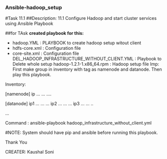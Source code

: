 ### Ansible-hadoop_setup
#Task 11.1
##Description:
11.1 Configure Hadoop and start cluster services using Ansible Playbook

##for TAsk 
**created playbook for this:**

* hadoop.YML : PLAYBOOK to create hadoop setup witout client
* hdfs-core.xml : Configuration file
* core-site.xml : Configuration file
DEL_HADOOP_INFRASTRUCTURE_WITHOUT_CLIENT.YML : Playbook to Delete whole setup
hadoop-1.2.1-1.x86_64.rpm : Hadoop setup file
Imp: First make group in inventory with tag as namenode and datanode. Then play this playbook.

Inventory:

[namenode] ip ... ... ....

[datanode] ip1 ... ... ... ip2 ... ... ... ip3 ... ... ..

...

Command : ansible-playbook hadoop_infrastructure_without_client.yml

#NOTE: System should have pip and ansible before running this playbook.

Thank You

CREATER: Kaushal Soni
